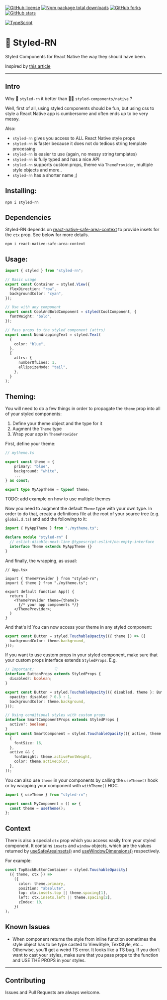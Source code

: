 [![GitHub license](https://img.shields.io/github/license/Naereen/StrapDown.js.svg)](https://github.com/Naereen/StrapDown.js/blob/master/LICENSE)
[![Npm package total downloads](https://badgen.net/npm/dt/styled-rn)](https://npmjs.com/package/styled-rn)
[![GitHub forks](https://badgen.net/github/forks/velsa/styled-rn/)](https://GitHub.com/velsa/styled-rn/network/)
[![GitHub stars](https://badgen.net/github/stars/velsa/styled-rn)](https://GitHub.com/Naereen/velsa/styled-rn/)

[![TypeScript](https://img.shields.io/badge/--3178C6?logo=typescript&logoColor=ffffff)](https://www.typescriptlang.org/)

# 💄 Styled-RN

Styled Components for React Native the way they should have been.

Inspired by [this article](https://dev.to/lenilsondc/writing-a-styled-hoc-for-react-native-using-typescript-3i25)

---

## Intro

Why 💄 `styled-rn` it better than 💅🏼 `styled-components/native` ?

Well, first of all, using styled components should be fun, but using css to style a React Native app is cumbersome and often ends up to be very messy.

Also:

- `styled-rn` gives you access to ALL React Native style props
- `styled-rn` is faster because it does not do tedious string template processing
- `styled-rn` is easier to use (again, no messy string templates)
- `styled-rn` is fully typed and has a nice API
- `styled-rn` supports custom props, theme via `ThemeProvider`, multiple style objects and more..
- `styled-rn` has a shorter name ;)

## Installing:

```
npm i styled-rn
```

## Dependencies

Styled-RN depends on [react-native-safe-area-context](https://www.npmjs.com/package/react-native-safe-area-context) to provide insets for the `ctx` prop. See below for more details.
 
```
npm i react-native-safe-area-context
```

## Usage:

```ts
import { styled } from "styled-rn";

// Basic usage
export const Container = styled.View({
  flexDirection: "row",
  backgroundColor: "cyan",
});

// Use with any component
export const CoolAndBoldComponent = styled(CoolComponent, {
  fontWeight: "bold",
});

// Pass props to the styled component (attrs)
export const NonWrappingText = styled.Text(
  {
    color: "blue",
  },
  {
    attrs: {
      numberOfLines: 1,
      ellipsizeMode: "tail",
    },
  }
);
```

## Theming:

You will need to do a few things in order to propagate the `theme` prop into all of your styled components:

1. Define your theme object and the type for it
2. Augment the `Theme` type
3. Wrap your app in `ThemeProvider`

First, define your theme:

```ts
// mytheme.ts

export const theme = {
    primary: "blue",
    background: "white",
    ...
} as const;

export type MyAppTheme = typeof theme;
```

TODO: add example on how to use multiple themes

Now you need to augment the default `Theme` type with your own type. In order to do that, create a definitions file at the root of your source tree (e.g. `global.d.ts`) and add the following to it:

```ts
import { MyAppTheme } from "./mytheme.ts";

declare module "styled-rn" {
  // eslint-disable-next-line @typescript-eslint/no-empty-interface
  interface Theme extends MyAppTheme {}
}
```

And finally, the wrapping, as usual:

```tsx
// App.tsx

import { ThemeProvider } from "styled-rn";
import { theme } from "./mytheme.ts";

export default function App() {
  return (
    <ThemeProvider theme={theme}>
      {/* your app components */}
    </ThemeProvider>;
  )
}
```

And that's it! You can now access your theme in any styled component:

```ts
export const Button = styled.TouchableOpacity(({ theme }) => ({
  backgroundColor: theme.background,
}));
```

If you want to use custom props in your styled component, make sure that your custom props interface extends `StyledProps`. E.g.

```ts
// Important:         👇
interface ButtonProps extends StyledProps {
  disabled?: boolean;
}

export const Button = styled.TouchableOpacity(({ disabled, theme }: ButtonProps) => ({
  opacity: disabled ? 0.3 : 1,
  backgroundColor: theme.background,
}));

// Using conditional styles with custom props
interface SmartComponentProps extends StyledProps {
  active?: boolean;
}
export const SmartComponent = styled.TouchableOpacity(({ active, theme }: SmartComponentProps) => [
  {
    fontSize: 16,
  },
  active && {
    fontWeight: theme.activeFontWeight,
    color: theme.activeColor,
  },
]);
```

You can also use `theme` in your components by calling the `useTheme()` hook or by wrapping your component with `withTheme()` HOC.

```ts
import { useTheme } from "styled-rn";

export const MyComponent = () => {
  const theme = useTheme();
};
```

## Context

There is also a special `ctx` prop which you access easily from your styled component. It contains `insets` and `window` objects, which are the values returned by [useSafeAreaInsets()](https://github.com/th3rdwave/react-native-safe-area-context) and [useWindowDimensions()](https://docs.expo.dev/versions/latest/react-native/usewindowdimensions/) respectively.

For example:

```ts
const TopBackButtonContainer = styled.TouchableOpacity(
  ({ theme, ctx }) =>
    ({
      color: theme.primary,
      position: "absolute",
      top: ctx.insets.top || theme.spacing[1],
      left: ctx.insets.left || theme.spacing[2],
      zIndex: 10,
    })
);
```

## Known Issues

- When component returns the style from inline function sometimes the style object has to be type casted to ViewStyle, TextStyle, etc... Otherwise, you'll get a weird TS error. It looks like a TS bug. If you don't want to cast your styles, make sure that you pass props to the function and USE THE PROPS in your styles.

---

## Contributing

Issues and Pull Requests are always welcome.
